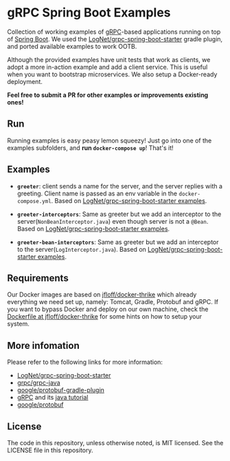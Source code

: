 # gRPC Spring Boot Examples

Collection of working examples of [gRPC](http://www.grpc.io)-based applications running on top of [Spring Boot](https://projects.spring.io/spring-boot/). We used the [LogNet/grpc-spring-boot-starter](https://github.com/LogNet/grpc-spring-boot-starter) gradle plugin, and ported available examples to work OOTB.

Although the provided examples have unit tests that work as clients, we adopt a more in-action example and add a client service. This is useful when you want to bootstrap microservices. We also setup a Docker-ready deployment.

**Feel free to submit a PR for other examples or improvements existing ones!**

## Run
Running examples is easy peasy lemon squeezy! Just go into one of the examples subfolders, and **run `docker-compose up`**! That's it!


## Examples
* **`greeter`**: client sends a name for the server, and the server replies with a greeting. Client name is passed as an env variable in the `docker-compose.yml`. Based on [LogNet/grpc-spring-boot-starter examples](https://github.com/LogNet/grpc-spring-boot-starter/tree/master/grpc-spring-boot-starter-demo).

* **`greeter-interceptors`**: Same as greeter but we add an interceptor to the server(`NonBeanInterceptor.java`) even though server is not a `@Bean`. Based on [LogNet/grpc-spring-boot-starter examples](https://github.com/LogNet/grpc-spring-boot-starter/tree/master/grpc-spring-boot-starter-demo).

* **`greeter-bean-interceptors`**: Same as greeter but we add an interceptor to the server(`LogInterceptor.java`). Based on [LogNet/grpc-spring-boot-starter examples](https://github.com/LogNet/grpc-spring-boot-starter/tree/master/grpc-spring-boot-starter-demo).

## Requirements

Our Docker images are based on [jfloff/docker-thrike](https://github.com/jfloff/docker-thrike) which already everything we need set up, namely: Tomcat, Gradle, Protobuf and gRPC. If you want to bypass Docker and deploy on our own machine, check the [Dockerfile at jfloff/docker-thrike](https://github.com/jfloff/docker-thrike/blob/master/8.5/Dockerfile) for some hints on how to setup your system.


## More infomation
Please refer to the following links for more information:
* [LogNet/grpc-spring-boot-starter](https://github.com/LogNet/grpc-spring-boot-starter)
* [grpc/grpc-java](https://github.com/grpc/grpc-java)
* [google/protobuf-gradle-plugin](https://github.com/google/protobuf-gradle-plugin)
* [gRPC](www.grpc.io) and its [java tutorial](http://www.grpc.io/docs/tutorials/basic/java.html)
* [google/protobuf](https://github.com/google/protobuf)


## License
The code in this repository, unless otherwise noted, is MIT licensed. See the LICENSE file in this repository.